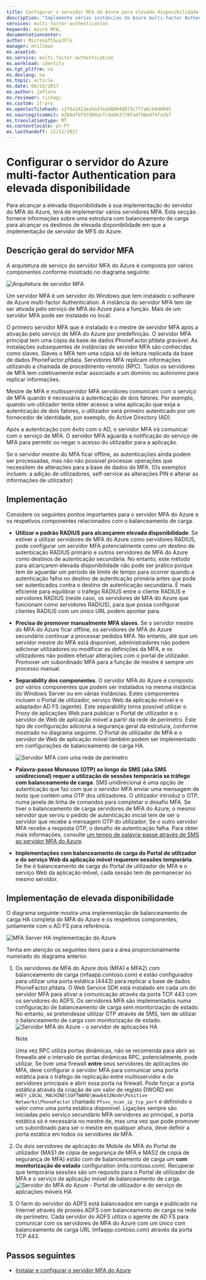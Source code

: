 ```yaml
---
title: Configurar o servidor MFA do Azure para elevada disponibilidade | Microsoft Docs
description: "Implemente várias instâncias do Azure multi-factor Authentication Server nas configurações que fornecem elevada disponibilidade."
services: multi-factor-authentication
keywords: Azure MFA,
documentationcenter: 
author: MicrosoftGuyJFlo
manager: mtillman
ms.assetid: 
ms.service: multi-factor-authentication
ms.workload: identity
ms.tgt_pltfrm: na
ms.devlang: na
ms.topic: article
ms.date: 08/23/2017
ms.author: joflore
ms.reviewer: richagi
ms.custom: it-pro
ms.openlocfilehash: c2f9a2422ea5a47edd80948073c7f7a6cb0d0945
ms.sourcegitcommit: e266df9f97d04acfc4a843770fadfd8edf4fa2b7
ms.translationtype: MT
ms.contentlocale: pt-PT
ms.lasthandoff: 12/11/2017
---
```

# <a name="configure-azure-multi-factor-authentication-server-for-high-availability"></a>Configurar o servidor do Azure multi-factor Authentication para elevada disponibilidade

Para alcançar a elevada disponibilidade à sua implementação do servidor do MFA do Azure, terá de implementar vários servidores MFA. Esta secção fornece informações sobre uma estrutura com balanceamento de carga para alcançar os destinos de elevada disponibilidade em que a implementação de servidor de MFS do Azure.

## <a name="mfa-server-overview"></a>Descrição geral do servidor MFA

A arquitetura de serviço do servidor MFA do Azure é composta por vários componentes conforme mostrado no diagrama seguinte:

 ![Arquitetura de servidor MFA](./media/mfa-server-high-availability/mfa-ha-architecture.png)

Um servidor MFA é um servidor do Windows que tem instalado o software de Azure multi-factor Authentication. A instância do servidor MFA tem de ser ativada pelo serviço de MFA do Azure para a função. Mais de um servidor MFA pode ser instalado no local.

O primeiro servidor MFA que é instalado é o mestre de servidor MFA após a ativação pelo serviço de MFA do Azure por predefinição. O servidor MFA principal tem uma cópia da base de dados PhoneFactor.pfdata gravável. As instalações subsequentes de instâncias de servidor MFA são conhecidas como slaves. Slaves o MFA tem uma cópia só de leitura replicada da base de dados PhoneFactor.pfdata. Servidores MFA replicam informações utilizando a chamada de procedimento remoto (RPC). Todos os servidores de MFA tem coletivamente estar associado a um domínio ou autónomo para replicar informações.

Mestre de MFA e multisservidor MFA servidores comunicam com o serviço de MFA quando é necessária a autenticação de dois fatores. Por exemplo, quando um utilizador tenta obter acesso a uma aplicação que exija a autenticação de dois fatores, o utilizador será primeiro autenticado por um fornecedor de identidade, por exemplo, do Active Directory (AD).

Após a autenticação com êxito com o AD, o servidor MFA irá comunicar com o serviço de MFA. O servidor MFA aguarda a notificação do serviço de MFA para permitir ou negar o acesso do utilizador para a aplicação.

Se o servidor mestre do MFA ficar offline, as autenticações ainda podem ser processadas, mas não não possível processar operações que necessitem de alterações para a base de dados do MFA. (Os exemplos incluem: a adição de utilizadores, self-service as alterações PIN e alterar as informações de utilizador)

## <a name="deployment"></a>Implementação

Considere os seguintes pontos importantes para o servidor MFA do Azure e os respetivos componentes relacionados com o balanceamento de carga.

* **Utilizar o padrão RADIUS para alcançarem elevada disponibilidade**. Se estiver a utilizar servidores de MFA do Azure como servidores RADIUS, pode configurar um servidor MFA potencialmente como um destino de autenticação RADIUS primário e outros servidores de MFA do Azure como destinos de autenticação secundária. No entanto, este método para alcançarem elevada disponibilidade não pode ser prático porque tem de aguardar um período de limite de tempo para ocorrer quando a autenticação falha no destino de autenticação primária antes que pode ser autenticados contra o destino de autenticação secundária. É mais eficiente para equilibrar o tráfego RADIUS entre o cliente RADIUS e servidores RADIUS (neste caso, os servidores de MFA do Azure que funcionam como servidores RADIUS), para que possa configurar clientes RADIUS com um único URL podem apontar para.
* **Precisa de promover manualmente MFA slaves**. Se o servidor mestre do MFA do Azure ficar offline, os servidores de MFA do Azure secundário continuar a processar pedidos MFA. No entanto, até que um servidor mestre do MFA está disponível, administradores não podem adicionar utilizadores ou modificar as definições da MFA, e os utilizadores não podem efetuar alterações com o portal de utilizador. Promover um subordinado MFA para a função de mestre é sempre um processo manual.
* **Separability dos componentes**. O servidor MFA do Azure é composto por vários componentes que podem ser instalados na mesma instância do Windows Server ou em várias instâncias. Estes componentes incluem o Portal de utilizador, serviço Web da aplicação móvel e o adaptador AD FS (agente). Este separability torna possível utilizar o Proxy de aplicações Web para publicar o Portal de utilizador e o servidor de Web de aplicação móvel a partir da rede de perímetro. Este tipo de configuração adiciona a segurança geral da estrutura, conforme mostrado no diagrama seguinte. O Portal de utilizador de MFA e o servidor de Web de aplicação móvel também podem ser implementado em configurações de balanceamento de carga HA.

   ![Servidor MFA com uma rede de perímetro](./media/mfa-server-high-availability/mfasecurity.png)

* **Palavra-passe Monouso (OTP) ao longo do SMS (aka SMS unidirecional) requer a utilização de sessões temporária se tráfego com balanceamento de carga**. SMS unidirecional é uma opção de autenticação que faz com que o servidor MFA enviar uma mensagem de texto que contém uma OTP dos utilizadores. O utilizador introduz o OTP, numa janela de linha de comandos para completar o desafio MFA. Se tiver o balanceamento de carga servidores de MFA do Azure, o mesmo servidor que serviu o pedido de autenticação inicial tem de ser o servidor que recebe a mensagem OTP do utilizador; Se o outro servidor MFA recebe a resposta OTP, o desafio de autenticação falha. Para obter mais informações, consulte [um tempo de palavra-passe através de SMS ao servidor MFA do Azure](https://blogs.technet.microsoft.com/enterprisemobility/2015/03/02/one-time-password-over-sms-added-to-azure-mfa-server).
* **Implementações com balanceamento de carga do Portal de utilizador e do serviço Web da aplicação móvel requerem sessões temporária**. Se lhe é balanceamento de carga do Portal de utilizador de MFA e o serviço Web da aplicação móvel, cada sessão tem de permanecer no mesmo servidor.

## <a name="high-availability-deployment"></a>Implementação de elevada disponibilidade

O diagrama seguinte mostra uma implementação de balanceamento de carga HA completa do MFA do Azure e os respetivos componentes, juntamente com o AD FS para referência.

 ![MFA Server HA implementação do Azure](./media/mfa-server-high-availability/mfa-ha-deployment.png)

Tenha em atenção os seguintes itens para a área proporcionalmente numerado do diagrama anterior.

1. Os servidores de MFA do Azure dois (MFA1 e MFA2) com balanceamento de carga (mfaapp.contoso.com) e estão configurados para utilizar uma porta estática (4443) para replicar a base de dados PhoneFactor.pfdata. O Web Service SDK está instalado em cada um do servidor MFA para ativar a comunicação através da porta TCP 443 com os servidores do ADFS. Os servidores MFA são implementados numa configuração de balanceamento de carga sem monitorização de estado. No entanto, se pretendesse utilizar OTP através de SMS, tem de utilizar o balanceamento de carga com monitorização de estado.
   ![Servidor MFA do Azure - o servidor de aplicações HA](./media/mfa-server-high-availability/mfaapp.png)

   > [!NOTE]
   > Uma vez RPC utiliza portas dinâmicas, não se recomenda para abrir as firewalls até o intervalo de portas dinâmicas RPC, potencialmente, pode utilizar. Se tiver uma firewall **entre** seus servidores de aplicações do MFA, deve configurar o servidor MFA para comunicar uma porta estática para o tráfego de replicação entre multisservidor e de servidores principais e abrir essa porta na firewall. Pode forçar a porta estática através da criação de um valor de registo DWORD em ```HKEY_LOCAL_MACHINE\SOFTWARE\Wow6432Node\Positive Networks\PhoneFactor``` chamado ```Pfsvc_ncan_ip_tcp_port``` e definindo o valor como uma porta estática disponível. Ligações sempre são iniciadas pelo serviço secundário MFA servidores ao principal, a porta estática só é necessária no mestre de, mas uma vez que pode promover um subordinado para ser o mestre em qualquer altura, deve definir a porta estática em todos os servidores de MFA.

2. Os dois servidores de aplicação de Mobile do MFA do Portal de utilizador (MAS1 de cópia de segurança de MFA e MAS2 de cópia de segurança de MFA) estão com de balanceamento de carga um **com monitorização de estado** configuration (mfa.contoso.com). Recuperar que temporária sessões são um requisito para o Portal de utilizador de MFA e o serviço de aplicação móvel de balanceamento de carga.
   ![Servidor do MFA do Azure - Portal de utilizador e do serviço de aplicações móveis HA](./media/mfa-server-high-availability/mfaportal.png)
3. O farm do servidor do ADFS está balanceados em carga e publicado na Internet através de proxies ADFS com balanceamento de carga na rede de perímetro. Cada servidor do ADFS utiliza o agente de AD FS para comunicar com os servidores de MFA do Azure com um único com balanceamento de carga URL (mfaapp.contoso.com) através da porta TCP 443.

## <a name="next-steps"></a>Passos seguintes

* [Instalar e configurar o servidor MFA do Azure](multi-factor-authentication-get-started-server.md)
